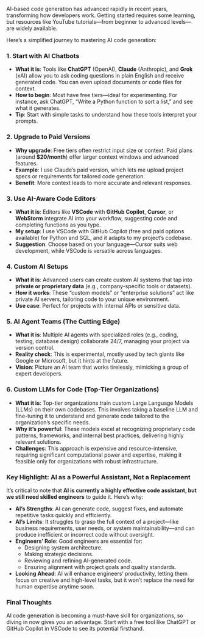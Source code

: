 AI-based code generation has advanced rapidly in recent years, transforming how developers work. Getting started requires some learning, but resources like YouTube tutorials—from beginner to advanced levels—are widely available.

Here’s a simplified journey to mastering AI code generation:

### 1. Start with AI Chatbots
- **What it is**: Tools like **ChatGPT** (OpenAI), **Claude** (Anthropic), and **Grok** (xAI) allow you to ask coding questions in plain English and receive generated code. You can even upload documents or code files for context.
- **How to begin**: Most have free tiers—ideal for experimenting. For instance, ask ChatGPT, “Write a Python function to sort a list,” and see what it generates.
- **Tip**: Start with simple tasks to understand how these tools interpret your prompts.

### 2. Upgrade to Paid Versions
- **Why upgrade**: Free tiers often restrict input size or context. Paid plans (around **$20/month**) offer larger context windows and advanced features.
- **Example**: I use Claude’s paid version, which lets me upload project specs or requirements for tailored code generation.
- **Benefit**: More context leads to more accurate and relevant responses.

### 3. Use AI-Aware Code Editors
- **What it is**: Editors like **VSCode** with **GitHub Copilot**, **Cursor**, or **WebStorm** integrate AI into your workflow, suggesting code and completing functions as you type.
- **My setup**: I use VSCode with GitHub Copilot (free and paid options available) for Python and SQL, and it adapts to my project’s codebase.
- **Suggestion**: Choose based on your language—Cursor suits web development, while VSCode is versatile across languages.

### 4. Custom AI Setups
- **What it is**: Advanced users can create custom AI systems that tap into **private or proprietary data** (e.g., company-specific tools or datasets).
- **How it works**: These “custom models” or “enterprise solutions” act like private AI servers, tailoring code to your unique environment.
- **Use case**: Perfect for projects with internal APIs or sensitive data.

### 5. AI Agent Teams (The Cutting Edge)
- **What it is**: Multiple AI agents with specialized roles (e.g., coding, testing, database design) collaborate 24/7, managing your project via version control.
- **Reality check**: This is experimental, mostly used by tech giants like Google or Microsoft, but it hints at the future.
- **Vision**: Picture an AI team that works tirelessly, mimicking a group of expert developers.

### 6. Custom LLMs for Code (Top-Tier Organizations)
- **What it is**: Top-tier organizations train custom Large Language Models (LLMs) on their own codebases. This involves taking a baseline LLM and fine-tuning it to understand and generate code tailored to the organization’s specific needs.
- **Why it’s powerful**: These models excel at recognizing proprietary code patterns, frameworks, and internal best practices, delivering highly relevant solutions.
- **Challenges**: This approach is expensive and resource-intensive, requiring significant computational power and expertise, making it feasible only for organizations with robust infrastructure.

### Key Highlight: AI as a Powerful Assistant, Not a Replacement
It’s critical to note that **AI is currently a highly effective code assistant, but we still need skilled engineers** to guide it. Here’s why:
- **AI’s Strengths**: AI can generate code, suggest fixes, and automate repetitive tasks quickly and efficiently.
- **AI’s Limits**: It struggles to grasp the full context of a project—like business requirements, user needs, or system maintainability—and can produce inefficient or incorrect code without oversight.
- **Engineers’ Role**: Good engineers are essential for:
  - Designing system architecture.
  - Making strategic decisions.
  - Reviewing and refining AI-generated code.
  - Ensuring alignment with project goals and quality standards.
- **Looking Ahead**: AI will enhance engineers’ productivity, letting them focus on creative and high-level tasks, but it won’t replace the need for human expertise anytime soon.

### Final Thoughts
AI code generation is becoming a must-have skill for organizations, so diving in now gives you an advantage. Start with a free tool like ChatGPT or GitHub Copilot in VSCode to see its potential firsthand.
